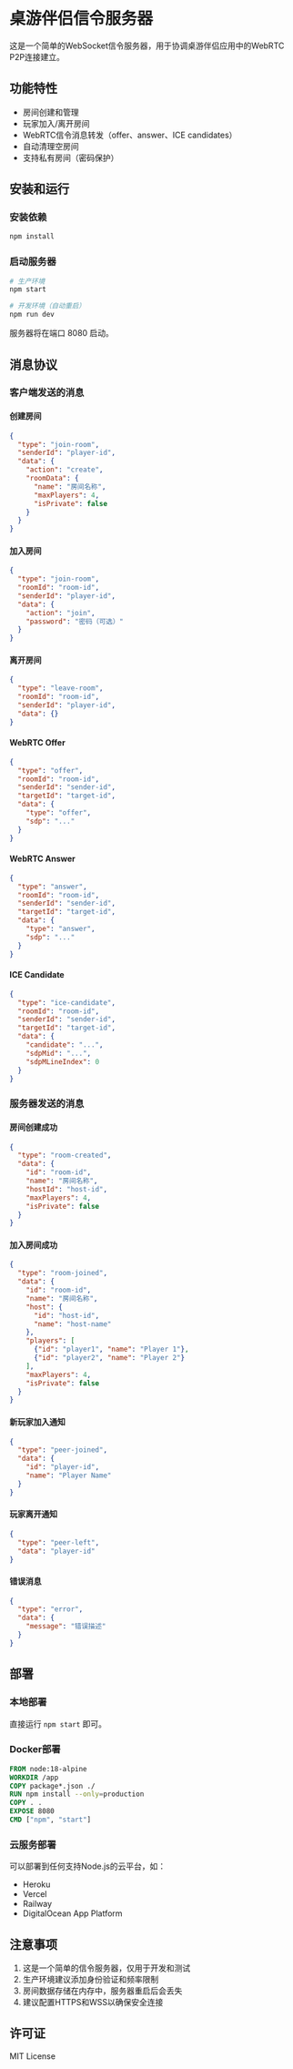 # 桌游伴侣信令服务器

这是一个简单的WebSocket信令服务器，用于协调桌游伴侣应用中的WebRTC P2P连接建立。

## 功能特性

- 房间创建和管理
- 玩家加入/离开房间
- WebRTC信令消息转发（offer、answer、ICE candidates）
- 自动清理空房间
- 支持私有房间（密码保护）

## 安装和运行

### 安装依赖
```bash
npm install
```

### 启动服务器
```bash
# 生产环境
npm start

# 开发环境（自动重启）
npm run dev
```

服务器将在端口 8080 启动。

## 消息协议

### 客户端发送的消息

#### 创建房间
```json
{
  "type": "join-room",
  "senderId": "player-id",
  "data": {
    "action": "create",
    "roomData": {
      "name": "房间名称",
      "maxPlayers": 4,
      "isPrivate": false
    }
  }
}
```

#### 加入房间
```json
{
  "type": "join-room",
  "roomId": "room-id",
  "senderId": "player-id",
  "data": {
    "action": "join",
    "password": "密码（可选）"
  }
}
```

#### 离开房间
```json
{
  "type": "leave-room",
  "roomId": "room-id",
  "senderId": "player-id",
  "data": {}
}
```

#### WebRTC Offer
```json
{
  "type": "offer",
  "roomId": "room-id",
  "senderId": "sender-id",
  "targetId": "target-id",
  "data": {
    "type": "offer",
    "sdp": "..."
  }
}
```

#### WebRTC Answer
```json
{
  "type": "answer",
  "roomId": "room-id",
  "senderId": "sender-id",
  "targetId": "target-id",
  "data": {
    "type": "answer",
    "sdp": "..."
  }
}
```

#### ICE Candidate
```json
{
  "type": "ice-candidate",
  "roomId": "room-id",
  "senderId": "sender-id",
  "targetId": "target-id",
  "data": {
    "candidate": "...",
    "sdpMid": "...",
    "sdpMLineIndex": 0
  }
}
```

### 服务器发送的消息

#### 房间创建成功
```json
{
  "type": "room-created",
  "data": {
    "id": "room-id",
    "name": "房间名称",
    "hostId": "host-id",
    "maxPlayers": 4,
    "isPrivate": false
  }
}
```

#### 加入房间成功
```json
{
  "type": "room-joined",
  "data": {
    "id": "room-id",
    "name": "房间名称",
    "host": {
      "id": "host-id",
      "name": "host-name"
    },
    "players": [
      {"id": "player1", "name": "Player 1"},
      {"id": "player2", "name": "Player 2"}
    ],
    "maxPlayers": 4,
    "isPrivate": false
  }
}
```

#### 新玩家加入通知
```json
{
  "type": "peer-joined",
  "data": {
    "id": "player-id",
    "name": "Player Name"
  }
}
```

#### 玩家离开通知
```json
{
  "type": "peer-left",
  "data": "player-id"
}
```

#### 错误消息
```json
{
  "type": "error",
  "data": {
    "message": "错误描述"
  }
}
```

## 部署

### 本地部署
直接运行 `npm start` 即可。

### Docker部署
```dockerfile
FROM node:18-alpine
WORKDIR /app
COPY package*.json ./
RUN npm install --only=production
COPY . .
EXPOSE 8080
CMD ["npm", "start"]
```

### 云服务部署
可以部署到任何支持Node.js的云平台，如：
- Heroku
- Vercel
- Railway
- DigitalOcean App Platform

## 注意事项

1. 这是一个简单的信令服务器，仅用于开发和测试
2. 生产环境建议添加身份验证和频率限制
3. 房间数据存储在内存中，服务器重启后会丢失
4. 建议配置HTTPS和WSS以确保安全连接

## 许可证

MIT License 